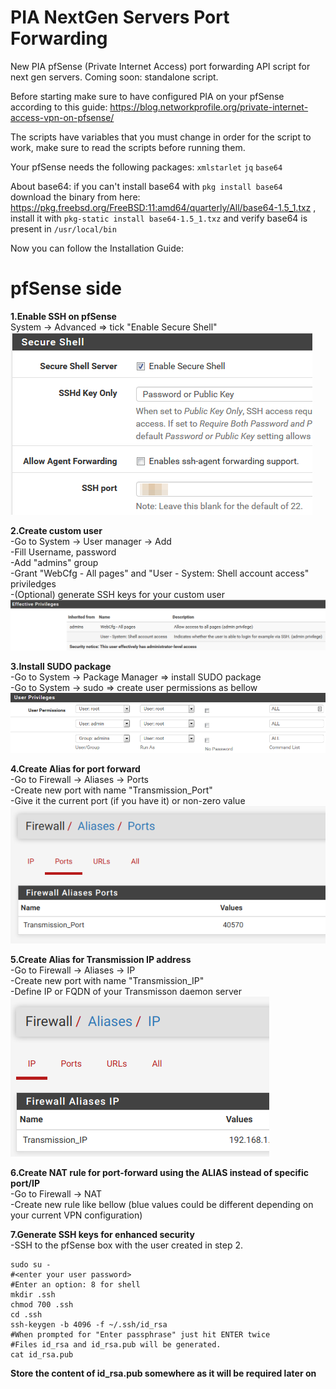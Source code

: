 # PIA NextGen Servers Port Forwarding
New PIA pfSense (Private Internet Access) port forwarding API script for next gen servers. Coming soon: standalone script.

Before starting make sure to have configured PIA on your pfSense according to this guide: https://blog.networkprofile.org/private-internet-access-vpn-on-pfsense/

The scripts have variables that you must change in order for the script to work, make sure to read the scripts before running them.

Your pfSense needs the following packages: `xmlstarlet` `jq` `base64`

About base64: if you can't install base64 with `pkg install base64` download the binary from here: https://pkg.freebsd.org/FreeBSD:11:amd64/quarterly/All/base64-1.5_1.txz , install it with `pkg-static install base64-1.5_1.txz` and verify base64 is present in `/usr/local/bin`

Now you can follow the Installation Guide:

# **pfSense side**

**1.Enable SSH on pfSense**</br>
System -> Advanced => tick "Enable Secure Shell"</br>
<img src="imgs/ssh.png">

**2.Create custom user**</br>
-Go to System -> User manager -> Add</br>
-Fill Username, password</br>
-Add "admins" group</br>
-Grant "WebCfg - All pages" and "User - System: Shell account access" priviledges</br>
-(Optional) generate SSH keys for your custom user</br>
<img src="imgs/custom-user.png"></br>

**3.Install SUDO package**</br>
-Go to System -> Package Manager => install SUDO package</br>
-Go to System -> sudo => create user permissions as bellow</br>
<img src="imgs/sudo.png"></br>

**4.Create Alias for port forward**</br>
-Go to Firewall -> Aliases -> Ports</br>
-Create new port with name "Transmission_Port"</br>
-Give it the current port (if you have it) or non-zero value</br>
<img src="imgs/port-alias.png"></br>

**5.Create Alias for Transmission IP address**</br>
-Go to Firewall -> Aliases -> IP</br>
-Create new port with name "Transmission_IP"</br>
-Define IP or FQDN of your Transmisson daemon server</br>
<img src="imgs/ip-alias.png"></br>

**6.Create NAT rule for port-forward using the ALIAS instead of specific port/IP**</br>
-Go to Firewall -> NAT</br>
-Create new rule like bellow (blue values could be different depending on your current VPN configuration)</br>

**7.Generate SSH keys for enhanced security**</br>
-SSH to the pfSense box with the user created in step 2.</br>
```
sudo su -
#<enter your user password>
#Enter an option: 8 for shell
mkdir .ssh
chmod 700 .ssh
cd .ssh
ssh-keygen -b 4096 -f ~/.ssh/id_rsa
#When prompted for "Enter passphrase" just hit ENTER twice
#Files id_rsa and id_rsa.pub will be generated.
cat id_rsa.pub
```
**Store the content of id_rsa.pub somewhere as it will be required later on**


